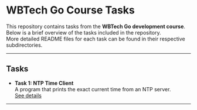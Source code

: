 # WBTech Go Course Tasks

This repository contains tasks from the **WBTech Go development course**.  
Below is a brief overview of the tasks included in the repository.  
More detailed README files for each task can be found in their respective subdirectories.  

---

## Tasks

- **Task 1: NTP Time Client**  
  A program that prints the exact current time from an NTP server.  
  [See details](./task1-ntp-time/README.md)


---